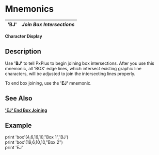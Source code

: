 # Mnemonics

**'BJ'** |  **_Join Box Intersections_**  
---|---  
  
**Character Display**

##  Description

Use **'BJ'** to tell PxPlus to begin joining box intersections. After you use this mnemonic, all 'BOX' edge lines, which intersect existing graphic line characters, will be adjusted to join the intersecting lines properly.

To end box joining, use the **'EJ'** mnemonic.

## See Also

**['EJ' End Box Joining](ej.md)**

##  Example

print 'box'(4,6,16,10,"Box 1",'BJ')  
print 'box'(19,6,10,10,"Box 2")  
print 'EJ'
